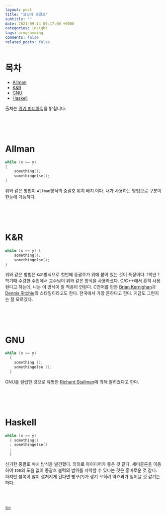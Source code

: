 ```yaml
---
layout: post
title: "코딩과 중괄호"
subtitle: ""
date: 2021-09-14 00:17:00 +0900
categories: insight
tags: programming
comments: false
related_posts: false
---
```


# 목차
 - [Allman](#allman)
 - [K&R](#k-r)
 - [GNU](#gnu)
 - [Haskell](#haskell)

 출처는 [위키 피디아](https://en.wikipedia.org/wiki/Indentation_style)임을 밝힙니다.

<br/><br/><br/>

# Allman
```c
while (x == y)
{
    something();
    somethingelse();
}
```
위와 같은 방법이 `Allman`방식의 중괄호 위치 배치 이다.
내가 사용하는 방법으로 구분이 한눈에 가능하다.

<br/><br/><br/>

# K&R
```c
while (x == y) {
    something();
    somethingelse();
}
```
위와 같은 방법은 `K&R`방식으로 첫번째 중괄호가 위에 붙어 있는 것이 특징이다. 
1학년 1학기때 수강한 수업에서 교수님이 위와 같은 방식을 사용하셨다. 
C/C++에서 흔히 사용된다고 하는데, 나는 이 방식이 잘 적응이 안된다.
C언어를 만든 [Brian Kernighan](https://en.wikipedia.org/wiki/Brian_Kernighan)과 [Dennis Ritchie](https://en.wikipedia.org/wiki/Dennis_Ritchie)의 스타일이라고도 한다.
한국에서 가장 흔하다고 한다.
지금도 그런지는 잘 모르겠다.
<!-- C언어를 만든 [Brian Kernighan](https://en.wikipedia.org/wiki/Brian_Kernighan)과 [Dennis Ritchie](https://en.wikipedia.org/wiki/Dennis_Ritchie)이 쓴 과거의 수학의 정석급 위치를 가지고 있던 C언어 안내서 [The Elements of Programming Style](https://en.wikipedia.org/wiki/The_Elements_of_Programming_Style) -->

<br/><br/><br/>

# GNU
```c
while (x == y)
  {
    something ();
    somethingelse ();
  }
```
GNU를 설립한 것으로 유명한 [Richard Stallman](https://en.wikipedia.org/wiki/Richard_Stallman)에 의해 알려졌다고 한다.


<br/><br/><br/>

# Haskell
```c
while (x == y)
  { something()
  ; somethingelse()
  ;
  }
```
신기한 중괄호 배치 방식을 발견했다.
의외로 아이디어가 좋은 것 같다.
세미콜론을 이용하여 `IDE`의 도움 없이 중괄호 블럭의 범위를 파악할 수 있다는 것은 흥미로운 것 같다.
하지만 블록이 많이 겹쳐지게 된다면 빵꾸(?)가 생겨 오히려 역효과가 일어날 것 같기는 하다.

<br/><br/><br/>
<sup><sub> [목차](#목차) </sub></sup>
 
  <!-- <sub><sup>[]</sup></sub> -->